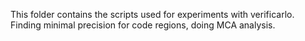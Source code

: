 This folder contains the scripts used for experiments with verificarlo. Finding minimal precision for code regions, doing MCA analysis. 